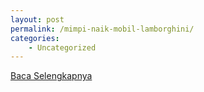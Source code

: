 ```yaml
---
layout: post
permalink: /mimpi-naik-mobil-lamborghini/
categories:
    - Uncategorized
---
```


[Baca Selengkapnya](/06)
